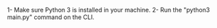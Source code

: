 1- Make sure Python 3 is installed in your machine.
2- Run the "python3 main.py" command on the CLI.
